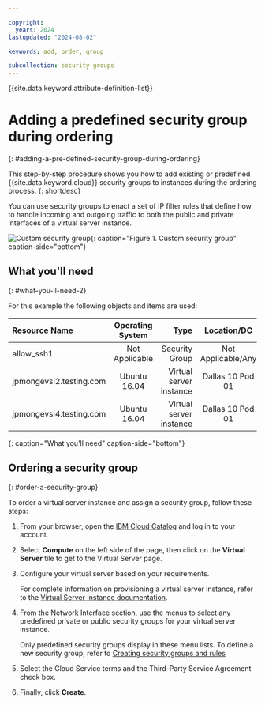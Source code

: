```yaml
---

copyright:
  years: 2024
lastupdated: "2024-08-02"

keywords: add, order, group

subcollection: security-groups
---
```


{{site.data.keyword.attribute-definition-list}}

# Adding a predefined security group during ordering
{: #adding-a-pre-defined-security-group-during-ordering}

This step-by-step procedure shows you how to add existing or predefined {{site.data.keyword.cloud}} security groups to instances during the ordering process.
{: shortdesc}

You can use security groups to enact a set of IP filter rules that define how to handle incoming and outgoing traffic to both the public and private interfaces of a virtual server instance.

![Custom security group](./images/goal2.png){: caption="Figure 1. Custom security group" caption-side="bottom"}

## What you'll need
{: #what-you-ll-need-2}

For this example the following objects and items are used:

| Resource Name  | Operating System | Type | Location/DC | IP/Subnet |
|:------------- |:---------------:| -------------:| :---------------:| ---------------:|
| allow_ssh1 | Not Applicable  | Security Group | Not Applicable/Any | 0.0.0.0/0 |
|jpmongevsi2.testing.com | Ubuntu 16.04 | Virtual server instance | Dallas 10 Pod 01 | 10.0.0.21 |
|jpmongevsi4.testing.com | Ubuntu 16.04 | Virtual server instance |	Dallas 10 Pod 01	| 10.0.2.219 |
{: caption="What you'll need" caption-side="bottom"}

## Ordering a security group
{: #order-a-security-group}

To order a virtual server instance and assign a security group, follow these steps:

1. From your browser, open the [IBM Cloud Catalog](https://cloud.ibm.com/catalog) and log in to your account.
1. Select **Compute** on the left side of the page, then click on the **Virtual Server** tile to get to the Virtual Server page.
1. Configure your virtual server based on your requirements.

   For complete information on provisioning a virtual server instance, refer to the [Virtual Server Instance documentation](/docs/virtual-servers).

1. From the Network Interface section, use the menus to select any predefined private or public security groups for your virtual server instance.

   Only predefined security groups display in these menu lists. To define a new security group, refer to [Creating security groups and rules](/docs/security-groups?topic=security-groups-creating-security-groups)

1. Select the Cloud Service terms and the Third-Party Service Agreement check box.
1. Finally, click **Create**.
